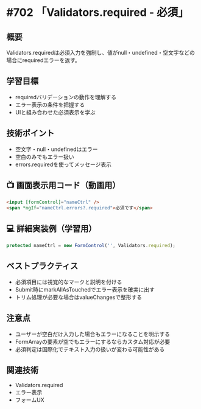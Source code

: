 # #702 「Validators.required - 必須」

## 概要
Validators.requiredは必須入力を強制し、値がnull・undefined・空文字などの場合にrequiredエラーを返す。

## 学習目標
- requiredバリデーションの動作を理解する
- エラー表示の条件を把握する
- UIと組み合わせた必須表示を学ぶ

## 技術ポイント
- 空文字・null・undefinedはエラー
- 空白のみでもエラー扱い
- errors.requiredを使ってメッセージ表示

## 📺 画面表示用コード（動画用）
```html
<input [formControl]="nameCtrl" />
<span *ngIf="nameCtrl.errors?.required">必須です</span>
```

## 💻 詳細実装例（学習用）
```typescript
protected nameCtrl = new FormControl('', Validators.required);
```

## ベストプラクティス
- 必須項目には視覚的なマークと説明を付ける
- Submit時にmarkAllAsTouchedでエラー表示を確実に出す
- トリム処理が必要な場合はvalueChangesで整形する

## 注意点
- ユーザーが空白だけ入力した場合もエラーになることを明示する
- FormArrayの要素が空でもエラーにするならカスタム対応が必要
- 必須判定は国際化でテキスト入力の扱いが変わる可能性がある

## 関連技術
- Validators.required
- エラー表示
- フォームUX
